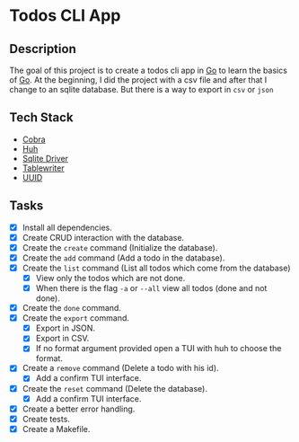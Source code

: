 # Todos CLI App

## Description

The goal of this project is to create a todos cli app in [Go](https://go.dev) to learn the basics of [Go](https://go.dev). At the beginning, I did the project with a csv file and after that I change to an sqlite database. But there is a way to export in `csv` or `json`

## Tech Stack

- [Cobra](https://cobra.dev)
- [Huh](https://github.com/charmbracelet/huh)
- [Sqlite Driver](http://github.com/mattn/go-sqlite3)
- [Tablewriter](https://github.com/olekukonko/tablewriter)
- [UUID](https://github.com/google/uuid)

## Tasks

- [x] Install all dependencies.
- [x] Create CRUD interaction with the database.
- [x] Create the `create` command (Initialize the database).
- [x] Create the `add` command (Add a todo in the database).
- [x] Create the `list` command (List all todos which come from the database)
  - [x] View only the todos which are not done.
  - [x] When there is the flag `-a` or `--all` view all todos (done and not done).
- [x] Create the `done` command.
- [x] Create the `export` command.
  - [x] Export in JSON.
  - [x] Export in CSV.
  - [x] If no format argument provided open a TUI with huh to choose the format.
- [x] Create a `remove` command (Delete a todo with his id).
  - [x] Add a confirm TUI interface.
- [x] Create the `reset` command (Delete the database).
  - [x] Add a confirm TUI interface.
- [x] Create a better error handling.
- [x] Create tests.
- [x] Create a Makefile.
